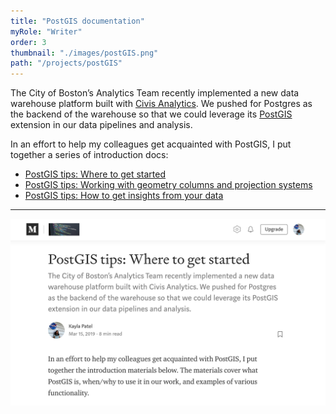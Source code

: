 ```yaml
---
title: "PostGIS documentation"
myRole: "Writer"
order: 3
thumbnail: "./images/postGIS.png"
path: "/projects/postGIS"
---
```


The City of Boston’s Analytics Team recently implemented a new data warehouse platform built with [Civis Analytics](https://www.civisanalytics.com/). We pushed for Postgres as the backend of the warehouse so that we could leverage its [PostGIS](https://postgis.net/) extension in our data pipelines and analysis.

In an effort to help my colleagues get acquainted with PostGIS, I put together a series of introduction docs:

- [PostGIS tips: Where to get started](https://medium.com/innovation-and-technology/part-1-postgis-at-the-city-of-boston-9476293d71c2)
- [PostGIS tips: Working with geometry columns and projection systems](https://medium.com/@paylakatel/part-2-postgis-at-the-city-of-boston-711cf30cf1f3)
- [PostGIS tips: How to get insights from your data
](https://medium.com/@paylakatel/part-3-postgis-at-the-city-of-boston-98b83b0d1503)

---

<div class="imageBlock">
    <div>
        <a href="https://medium.com/innovation-and-technology/part-1-postgis-at-the-city-of-boston-9476293d71c2">
            <img src="./images/postgis-tips-screenshot.png" class="image" alt="PostGIS tips: Where to get started"/>
        </a>
    </div>
</div>